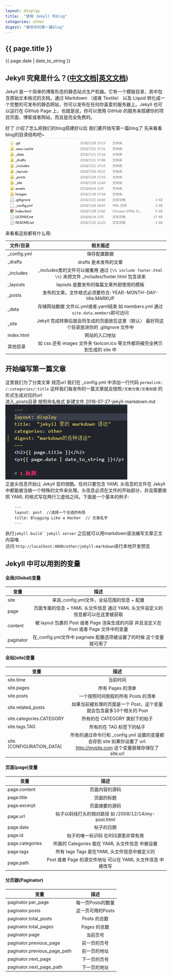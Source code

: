 ```yaml
---
layout: display
title:  "使用 Jekyll 写blog"
categories: other
digest: "编写你的第一篇blog"
---
```

<h2>{{ page.title }}</h2>
<p>{{ page.date | date_to_string }}</p>

## Jekyll 究竟是什么？([中文文档](https://www.jekyll.com.cn/)|[英文文档](https://jekyllrb.com/docs))
Jekyll 是一个简单的博客形态的静态站点生产机器。它有一个模版目录，其中包含原始文本格式的文档，通过 Markdown （或者 Textile） 以及 Liquid 转化成一个完整的可发布的静态网站，你可以发布在任何你喜爱的服务器上。Jekyll 也可以运行在 GitHub Page 上，也就是说，你可以使用 GitHub 的服务来搭建你的项目页面、博客或者网站，而且是完全免费的。

好了  介绍了怎么把我们的blog搭建好以后 我们要开始写第一篇blog了 先来看看blog的目录结构吧~
![目录结构](../../images/other/write-blog-01.png '目录结构')  
来看看这些都有什么用:  

文件/目录    |相关描述
------------|:-----:
_config.yml |保存配置数据
_drafts     |drafts 是未发布的文章
_includes   | _includes里的文件可以被重用  通过 `{\% include footer.html \%}`  来把文件 _includes/footer.html 包含进来
_layouts    | layouts 是要发布的每篇文章外部使用的模板 
_posts      | 发布的文章。文件格式必须要符合: YEAR-MONTH-DAY-title.MARKUP
_data       | 存储网站数据 文件以.yml或者.yaml结束 如 members.yml 通过`site.data.members`即可访问
_site       | Jekyll 完成转换后就会将生成的页面放在这里（默认） 最好将这个目录放进你的 .gitignore 文件中 
index.html  | 网站的入口地址
其他目录     |如 css 还有 images 文件夹 favicon.ico 等文件都将被完全拷贝到生成的 site 中

## 开始编写第一篇文章
这里我们为了分类文章  规范url  我们在 _config.yml 中添加一行代码 `permalink: /:categories/:title` 这样我们每发布的一篇文章就会按照`/文章分类/文章标题` 的形式生成对应的url  
进入_posts目录 按照命名格式 新建文件 2018-07-27-jekyll-markdown.md
![新建post文件](../../images/other/write-blog-02.png '新建post文件')  
正是头信息开始让 Jekyll 变的很酷。任何只要包含 YAML 头信息的文件在 Jekyll 中都能被当做一个特殊的文件来处理。头信息必须在文件的开始部分，并且需要按照 YAML 的格式写在两行三虚线之间。下面是一个基本的例子:
```
    ---
    layout: post  //选择一个合适的布局
    title: Blogging Like a Hacker  // 文章名字
    ---
```
执行`jekyll build``jekyll server`
之后就可以用markdown语法编写文章正文内容咯  
访问 `http://localhost:4000/other/jekyll-markdown`进行本地开发预览

## Jekyll 中可以用到的变量

#### 全局(Global)变量  

变量       |描述
---------   |:--:
site      |来自_config.yml文件，全站范围的信息 + 配置  
page      |页面专属的信息 + YAML 头文件信息 通过 YAML 头文件自定义的信息都可以在这里被获取
content   |被 layout 包裹的 Post 或者 Page 渲染生成的内容 并且没定义在 Post 或者 Page 文件中的变量
paginator |在_config.yml文件中 paginate 配置选项被设置了的时候  这个变量就可用了

#### 全站(site)变量

变量       |描述
---       |:--:
site.time |当前时间  
site.pages|所有 Pages 的清单
site.posts|一个按照时间倒叙的所有 Posts 的清单
site.related_posts |如果当前被处理的页面是一个 Post，这个变量就会包含最多10个相关的 Post
site.categories.CATEGORY |所有的在 CATEGORY 类别下的帖子
site.tags.TAG | 所有的在 TAG 标签下的帖子
site.[CONFIGURATION_DATA] | 所有的通过命令行和 _config.yml 设置的变量都会存到 site 如果你设置了 url: http://mysite.com  这个变量就被存储在了 site.url 

#### 页面(page)变量

变量       |描述
---       |:--:
page.content|页面内容的源码
page.title|页面的标题
page.excerpt|页面摘要的源码
page.url|帖子以斜线打头的相对路径  如 /2008/12/14/my-post.html
page.date|帖子的日期
page.id|帖子的唯一标识码 在RSS源里非常有用
page.categories|所属的 Categories  能在 YAML 头文件信息 中被设置
page.tags|所有 tags  Tags 是在YAML 头文件信息中被定义的
page.path|Post 或者 Page 的源文件地址 可以在 YAML 头文件信息 中被改写

#### 分页器(Paginator)

变量       |描述
---       |:--:
paginator.per_page|每一页Posts的数量
paginator.posts|这一页可用的Posts
paginator.total_posts|Posts 的总数
paginator.total_pages|Pages 的总数
paginator.page|当前页号
paginator.previous_page|前一页的页号
paginator.previous_page_path|前一页的地址
paginator.next_page|下一页的页号
paginator.next_page_path|下一页的地址
